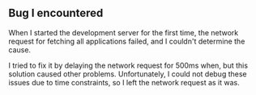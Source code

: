 <!-- Project Comments Go Here -->

## Bug I encountered

When I started the development server for the first time, the network request for fetching all applications failed, and I couldn't determine the cause.

I tried to fix it by delaying the network request for 500ms when, but this solution caused other problems. Unfortunately, I could not debug these issues due to time constraints, so I left the network request as it was.

